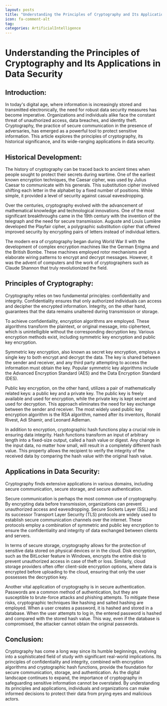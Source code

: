 ```yaml
---
layout: posts
title: "Understanding the Principles of Cryptography and Its Applications in Data Security"
icon: fa-comment-alt
tag:      
categories: ArtificialIntelligence
---
```



# Understanding the Principles of Cryptography and Its Applications in Data Security

## Introduction:

In today's digital age, where information is increasingly stored and transmitted electronically, the need for robust data security measures has become imperative. Organizations and individuals alike face the constant threat of unauthorized access, data breaches, and identity theft. Cryptography, the practice of secure communication in the presence of adversaries, has emerged as a powerful tool to protect sensitive information. This article explores the principles of cryptography, its historical significance, and its wide-ranging applications in data security.

## Historical Development:

The history of cryptography can be traced back to ancient times when people sought to protect their secrets during wartime. One of the earliest known encryption techniques, the Caesar cipher, was used by Julius Caesar to communicate with his generals. This substitution cipher involved shifting each letter in the alphabet by a fixed number of positions. While simple, it provided a level of security against casual eavesdropping.

Over the centuries, cryptography evolved with the advancement of mathematical knowledge and technological innovations. One of the most significant breakthroughs came in the 19th century with the invention of the telegraph and the need for secure transmission. Auguste and Louis Lumière developed the Playfair cipher, a polygraphic substitution cipher that offered improved security by encrypting pairs of letters instead of individual letters.

The modern era of cryptography began during World War II with the development of complex encryption machines like the German Enigma and the British Bombe. These machines employed rotor mechanisms and elaborate wiring patterns to encrypt and decrypt messages. However, it was the advent of computers and the work of cryptographers such as Claude Shannon that truly revolutionized the field.

## Principles of Cryptography:

Cryptography relies on two fundamental principles: confidentiality and integrity. Confidentiality ensures that only authorized individuals can access and decipher the encrypted information. Integrity, on the other hand, guarantees that the data remains unaltered during transmission or storage.

To achieve confidentiality, encryption algorithms are employed. These algorithms transform the plaintext, or original message, into ciphertext, which is unintelligible without the corresponding decryption key. Various encryption methods exist, including symmetric key encryption and public key encryption.

Symmetric key encryption, also known as secret key encryption, employs a single key to both encrypt and decrypt the data. The key is shared between the sender and receiver, and any third party attempting to access the information must obtain the key. Popular symmetric key algorithms include the Advanced Encryption Standard (AES) and the Data Encryption Standard (DES).

Public key encryption, on the other hand, utilizes a pair of mathematically related keys: a public key and a private key. The public key is freely available and used for encryption, while the private key is kept secret and used for decryption. This approach eliminates the need for key exchange between the sender and receiver. The most widely used public key encryption algorithm is the RSA algorithm, named after its inventors, Ronald Rivest, Adi Shamir, and Leonard Adleman.

In addition to encryption, cryptographic hash functions play a crucial role in ensuring data integrity. Hash functions transform an input of arbitrary length into a fixed-size output, called a hash value or digest. Any change in the input data, no matter how small, will result in a completely different hash value. This property allows the recipient to verify the integrity of the received data by comparing the hash value with the original hash value.

## Applications in Data Security:

Cryptography finds extensive applications in various domains, including secure communication, secure storage, and secure authentication.

Secure communication is perhaps the most common use of cryptography. By encrypting data before transmission, organizations can prevent unauthorized access and eavesdropping. Secure Sockets Layer (SSL) and its successor Transport Layer Security (TLS) protocols are widely used to establish secure communication channels over the internet. These protocols employ a combination of symmetric and public key encryption to ensure the confidentiality and integrity of data exchanged between clients and servers.

In terms of secure storage, cryptography allows for the protection of sensitive data stored on physical devices or in the cloud. Disk encryption, such as the BitLocker feature in Windows, encrypts the entire disk to prevent unauthorized access in case of theft or loss. Similarly, cloud storage providers often offer client-side encryption options, where data is encrypted before uploading to the cloud, ensuring that only the user possesses the decryption key.

Another vital application of cryptography is in secure authentication. Passwords are a common method of authentication, but they are susceptible to brute-force attacks and phishing attempts. To mitigate these risks, cryptographic techniques like hashing and salted hashing are employed. When a user creates a password, it is hashed and stored in a database. When the user attempts to log in, the entered password is hashed and compared with the stored hash value. This way, even if the database is compromised, the attacker cannot obtain the original passwords.

## Conclusion:

Cryptography has come a long way since its humble beginnings, evolving into a sophisticated field of study with significant real-world implications. Its principles of confidentiality and integrity, combined with encryption algorithms and cryptographic hash functions, provide the foundation for secure communication, storage, and authentication. As the digital landscape continues to expand, the importance of cryptography in safeguarding sensitive information cannot be overstated. By understanding its principles and applications, individuals and organizations can make informed decisions to protect their data from prying eyes and malicious actors.